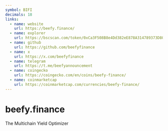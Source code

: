 ```yaml
---
symbol: BIFI
decimals: 18
links:
  - name: website
    url: https://beefy.finance/
  - name: explorer
    url: https://bscscan.com/token/0xCa3F508B8e4Dd382eE878A314789373D80A5190A
  - name: github
    url: https://github.com/beefyfinance
  - name: x
    url: https://x.com/beefyfinance
  - name: telegram
    url: https://t.me/beefyannouncement
  - name: coingecko
    url: https://coingecko.com/en/coins/beefy-finance/
  - name: coinmarketcap
    url: https://coinmarketcap.com/currencies/beefy-finance/
---
```


# beefy.finance

The Multichain Yield Optimizer
